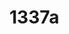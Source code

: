 # 1337a

<!--

show the result... Error... " ``` \r\n![Try Again](https://astrounderaws.com/astrounder) ```\r\n```"
